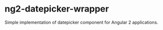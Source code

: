 # ng2-datepicker-wrapper

Simple implementation of datepicker component for Angular 2 applications.
